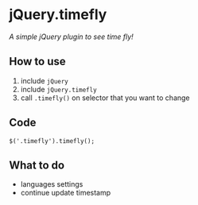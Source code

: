 jQuery.timefly
==============

*A simple jQuery plugin to see time fly!*

How to use
----------
1. include `jQuery`
2. include `jQuery.timefly`
3. call `.timefly()` on selector that you want to change

Code
----
`$('.timefly').timefly();`

What to do
----------
- languages settings
- continue update timestamp
